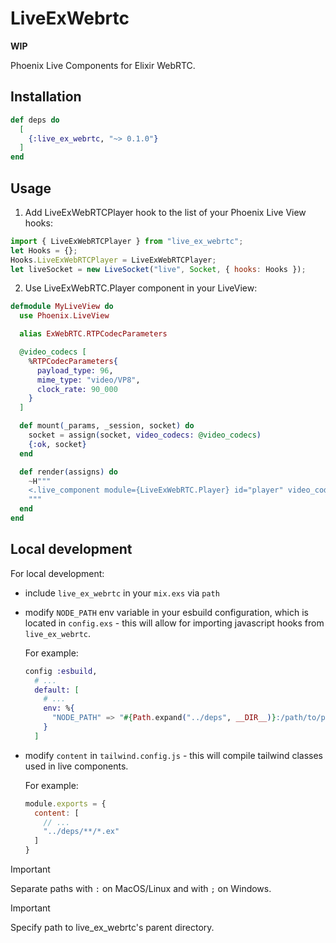# LiveExWebrtc

**WIP**

Phoenix Live Components for Elixir WebRTC.

## Installation

```elixir
def deps do
  [
    {:live_ex_webrtc, "~> 0.1.0"}
  ]
end
```

## Usage

1. Add LiveExWebRTCPlayer hook to the list of your Phoenix Live View hooks:

```js
import { LiveExWebRTCPlayer } from "live_ex_webrtc";
let Hooks = {};
Hooks.LiveExWebRTCPlayer = LiveExWebRTCPlayer;
let liveSocket = new LiveSocket("live", Socket, { hooks: Hooks });
```

2. Use LiveExWebRTC.Player component in your LiveView:

```ex
defmodule MyLiveView do
  use Phoenix.LiveView

  alias ExWebRTC.RTPCodecParameters

  @video_codecs [
    %RTPCodecParameters{
      payload_type: 96,
      mime_type: "video/VP8",
      clock_rate: 90_000
    }
  ]

  def mount(_params, _session, socket) do
    socket = assign(socket, video_codecs: @video_codecs)
    {:ok, socket}
  end

  def render(assigns) do
    ~H"""
    <.live_component module={LiveExWebRTC.Player} id="player" video_codecs={@video_codecs} />
    """
  end
end
```

## Local development

For local development:
* include `live_ex_webrtc` in your `mix.exs` via `path` 
* modify `NODE_PATH` env variable in your esbuild configuration, which is located in `config.exs` - this will allow for importing javascript hooks from `live_ex_webrtc`.

  For example:

  ```elixir
  config :esbuild,
    # ...
    default: [
      # ...
      env: %{
        "NODE_PATH" => "#{Path.expand("../deps", __DIR__)}:/path/to/parent/dir/of/live_ex_webrtc"
      }
    ]
  ```

* modify `content` in `tailwind.config.js` - this will compile tailwind classes used in live components.
  
  For example:

  ```js
  module.exports = {
    content: [
      // ...
      "../deps/**/*.ex"
    ]
  }
  ```

> [!IMPORTANT]
> Separate paths with `:` on MacOS/Linux and with `;` on Windows.

> [!IMPORTANT]
> Specify path to live_ex_webrtc's parent directory.

